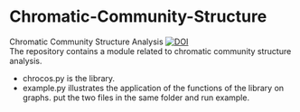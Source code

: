 # Chromatic-Community-Structure
Chromatic Community Structure Analysis [![DOI](https://zenodo.org/badge/DOI/110.5281/zenodo.7767111.svg)](https://doi.org/10.5281/zenodo.7767111) <br/>
The repository contains a module related to chromatic community structure analysis.
- chrocos.py is the library.
- example.py illustrates the application of the functions of the library on graphs.
put the two files in the same folder and run example. 
